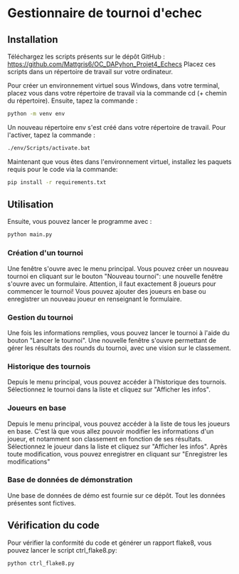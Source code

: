 # Gestionnaire de tournoi d'echec

## Installation
Téléchargez les scripts présents sur le dépôt GitHub : https://github.com/Mattgris6/OC_DAPyhon_Projet4_Echecs
Placez ces scripts dans un répertoire de travail sur votre ordinateur.

Pour créer un environnement virtuel sous Windows, dans votre terminal, placez vous dans votre répertoire de travail via la commande cd (+ chemin du répertoire).
Ensuite, tapez la commande :

```sh
python -m venv env
```

Un nouveau répertoire env s'est créé dans votre répertoire de travail.
Pour l'activer, tapez la commande :

```sh
./env/Scripts/activate.bat
```

Maintenant que vous êtes dans l'environnement virtuel, installez les paquets requis pour le code via la commande:

```sh
pip install -r requirements.txt
```

## Utilisation
Ensuite, vous pouvez lancer le programme avec :

```sh
python main.py
```

### Création d'un tournoi
Une fenêtre s'ouvre avec le menu principal.
Vous pouvez créer un nouveau tournoi en cliquant sur le bouton "Nouveau tournoi": une nouvelle fenêtre s'ouvre avec un formulaire.
Attention, il faut exactement 8 joueurs pour commencer le tournoi!
Vous pouvez ajouter des joueurs en base ou enregistrer un nouveau joueur en renseignant le formulaire.

### Gestion du tournoi
Une fois les informations remplies, vous pouvez lancer le tournoi à l'aide du bouton "Lancer le tournoi". 
Une nouvelle fenêtre s'ouvre permettant de gérer les résultats des rounds du tournoi, avec une vision sur le classement.

### Historique des tournois
Depuis le menu principal, vous pouvez accéder à l'historique des tournois. 
Sélectionnez le tournoi dans la liste et cliquez sur "Afficher les infos".

### Joueurs en base
Depuis le menu principal, vous pouvez accéder à la liste de tous les joueurs en base.
C'est là que vous allez pouvoir modifier les informations d'un joueur, et notamment son classement en fonction de ses résultats.
Sélectionnez le joueur dans la liste et cliquez sur "Afficher les infos".
Après toute modification, vous pouvez enregistrer en cliquant sur "Enregistrer les modifications"

### Base de données de démonstration
Une base de données de démo est fournie sur ce dépôt. Tout les données présentes sont fictives.

## Vérification du code
Pour vérifier la conformité du code et générer un rapport flake8, vous pouvez lancer le script ctrl_flake8.py:

```sh
python ctrl_flake8.py
```
